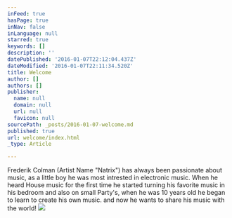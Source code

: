 ```yaml
---
inFeed: true
hasPage: true
inNav: false
inLanguage: null
starred: true
keywords: []
description: ''
datePublished: '2016-01-07T22:12:04.437Z'
dateModified: '2016-01-07T22:11:34.520Z'
title: Welcome
author: []
authors: []
publisher:
  name: null
  domain: null
  url: null
  favicon: null
sourcePath: _posts/2016-01-07-welcome.md
published: true
url: welcome/index.html
_type: Article

---
```

Frederik Colman (Artist Name "Natrix") has always been passionate about music, as a little boy he was most intrested in electronic music. When he heard House music for the first time he started turning his favorite music in his bedroom and also on small Party's, when he was 10 years old he began to learn to create his own music. and now he wants to share his music with the world!
![](https://the-grid-user-content.s3-us-west-2.amazonaws.com/922816a2-a60c-40c7-bdfa-58b96287b7d7.jpg)